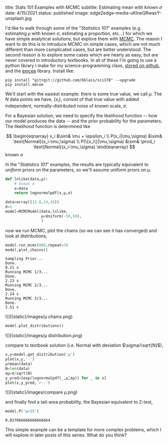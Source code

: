 title: Stats 101 Examples with MCMC
subtitle: Estimating mean with known 𝜎
date: 4/15/2021
status: published
image: edge2edge-media-uKlneQRwaxY-unsplash.jpg

I'd like to walk through some of the "*Statistics 101*" examples (e.g. estimating $\mu$ with known $\sigma$, estimating a proportion, etc...) for which we have simple analytical solutions, but explore them with [MCMC](https://www.youtube.com/watch?v=vTUwEu53uzs).  The reason I want to do this is to introduce MCMC on simple cases, which are not much different than more complicated cases, but are better understood.  The second reason is to explore some cases which are nearly as easy, but are never covered in introductory textbooks.  In all of these I'm going to use a python library I make for my science-programming class, [stored on github](https://github.com/bblais/sci378), and the [emcee](https://emcee.readthedocs.io/en/stable/) library.  Install like:

```
pip install "git+git://github.com/bblais/sci378" --upgrade
pip install emcee
```


We'll start with the easiest example:  there is some true value, we call $\mu$.  The $N$ data points we have, $\{x_i\}$, consist of that true value with added independent, normally-distributed noise of *known* scale, $\sigma$.  


For a Bayesian solution, we need to specify the likelihood function -- how our model produces the data -- and the prior probability for the parameters.  The likelihood function is determined like

$$
\begin{eqnarray}
x_i &\sim& \mu + \epsilon_i \\
P(x_i|\mu,\sigma) &\sim& \text{Normal}(x_i-\mu,\sigma) \\
P(\{x_i\}|\mu,\sigma) &\sim& \prod_i \text{Normal}(x_i-\mu,\sigma) 
\end{eqnarray}
$$
known $\sigma$

In the "*Statistics 101*" examples, the results are typically equivalent to *uniform* priors on the parameters, so we'll assume uniform priors on $\mu$.  


```python
def lnlike(data,μ):
    # known σ
    x=data
    return lognormalpdf(x,μ,σ)

data=array([12.0,14,16])
σ=1
model=MCMCModel(data,lnlike,
                μ=Uniform(-50,50),
                )
```

now we run MCMC, plot the chains (so we can see it has converged) and look at distributions,

```python
model.run_mcmc(800,repeat=3)
model.plot_chains()
```

```
Sampling Prior...
Done.
0.21 s
Running MCMC 1/3...
Done.
2.23 s
Running MCMC 2/3...
Done.
2.24 s
Running MCMC 3/3...
Done.
2.51 s
```


![]({static}/images/μ chains.png)

```python
model.plot_distributions()
```


![]({static}/images/μ distribution.png)

compare to textbook solution (i.e. Normal with deviation $\sigma/\sqrt{N}$),

```python
x,y=model.get_distribution('μ')
plot(x,y,'-')
μ̂=mean(data)
N=len(data)
σμ=σ/sqrt(N)
y_pred=[exp(lognormalpdf(_,μ̂,σμ)) for _ in x]
plot(x,y_pred,'r--')
```

![]({static}/images/compare μ.png)


and finally find a tail-area probability, the Bayesian equivalent to Z-test,

```python
model.P('μ>15')
```

```
0.037066666666666664
```

This simple example can be a template for more complex problems, which I will explore in later posts of this series.  What do you think?